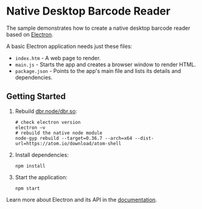 # Native Desktop Barcode Reader

The sample demonstrates how to create a native desktop barcode reader based on [Electron](http://electron.atom.io/docs/latest/tutorial/quick-start).

A basic Electron application needs just these files:

- `index.htm` - A web page to render.
- `main.js` - Starts the app and creates a browser window to render HTML.
- `package.json` - Points to the app's main file and lists its details and dependencies.

## Getting Started

1. Rebuild [dbr.node/dbr.so](https://github.com/yushulx/nodejs-barcode-for-win-linux-mac):

    ```
    # check electron version
    electron –v
    # rebuild the native node module
    node-gyp rebuild --target=0.36.7 --arch=x64 --dist-url=https://atom.io/download/atom-shell
    ```
2. Install dependencies:

    ```
    npm install
    ```
3. Start the application:

    ```
    npm start
    ```

Learn more about Electron and its API in the [documentation](http://electron.atom.io/docs/latest).
